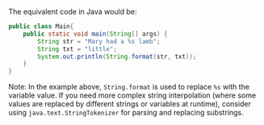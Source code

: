 The equivalent code in Java would be:

```java
public class Main{
    public static void main(String[] args) {
        String str = "Mary had a %s lamb";
        String txt = "little";
        System.out.println(String.format(str, txt));
    }
}
```

Note: In the example above, `String.format` is used to replace `%s` with the variable value. If you need more complex string interpolation (where some values are replaced by different strings or variables at runtime), consider using `java.text.StringTokenizer` for parsing and replacing substrings.
